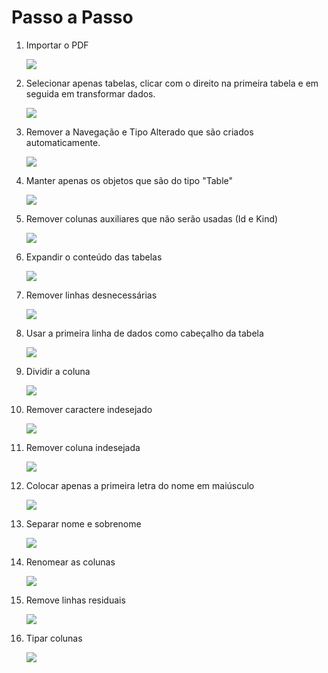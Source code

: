 # Passo a Passo

1. Importar o PDF

    ![](img/0005.png)

2. Selecionar apenas tabelas, clicar com o direito na primeira tabela e em seguida em transformar dados.

    ![](img/0006.png)

3. Remover a Navegação e Tipo Alterado que são criados automaticamente.
  
    ![](img/0007.png)

4. Manter apenas os objetos que são do tipo "Table"

    ![](img/0008.png)


5. Remover colunas auxiliares que não serão usadas (Id e Kind)

    ![](img/0009.png)


6. Expandir o conteúdo das tabelas

    ![](img/0010.png)

7. Remover linhas desnecessárias

    ![](img/0011.png)

8. Usar a primeira linha de dados como cabeçalho da tabela

    ![](img/0012.png)

9. Dividir a coluna 

    ![](img/0013.png)

10. Remover caractere indesejado

    ![](img/0014.png)

11. Remover coluna indesejada

    ![](img/0015.png)

12. Colocar apenas a primeira letra do nome em maiúsculo

    ![](img/0016.png)

13. Separar nome e sobrenome

    ![](img/0017.png)

14. Renomear as colunas

    ![](img/0018.png)

15. Remove linhas residuais

    ![](img/0019.png)

15. Tipar colunas

    ![](img/0020.png)